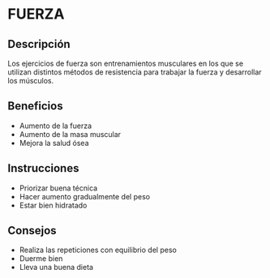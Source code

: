# FUERZA

## Descripción 
Los ejercicios de fuerza son entrenamientos musculares en los que se utilizan distintos métodos de resistencia para trabajar la fuerza y desarrollar los músculos.

## Beneficios
- Aumento de la fuerza
- Aumento de la masa muscular
- Mejora la salud ósea

## Instrucciones
- Priorizar buena técnica
- Hacer aumento gradualmente del peso
- Estar bien hidratado

## Consejos
- Realiza las repeticiones con equilibrio del peso
- Duerme bien
- Lleva una buena dieta
